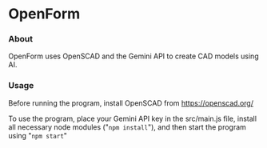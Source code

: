 # OpenForm

### About
OpenForm uses OpenSCAD and the Gemini API to create CAD models using AI. 

### Usage

Before running the program, install OpenSCAD from https://openscad.org/

To use the program, place your Gemini API key in the src/main.js file, install all necessary node modules ("```npm install```"), and then start the program using "```npm start```"
